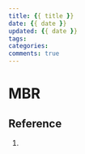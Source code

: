 ```yaml
---
title: {{ title }}
date: {{ date }}
updated: {{ date }}
tags: 
categories: 
comments: true
---
```


# MBR























## Reference 

1. 
